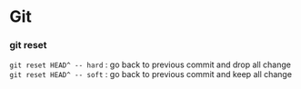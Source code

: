# Git

### git reset 

`git reset HEAD^ -- hard` : go back to previous commit and drop all change
`git reset HEAD^ -- soft` : go back to previous commit and keep all change